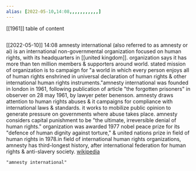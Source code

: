 ```yaml
---
alias: [2022-05-10,14:08,,,,,,,,,,,]
---
```

[[1961]]
table of content
```toc
```

[[2022-05-10]] 14:08
amnesty international (also referred to as amnesty or ai) is an international non-governmental organization focused on human rights, with its headquarters in [[united kingdom]]. organization says it has more than ten million members  & supporters around world. stated mission of organization is to campaign for "a world in which every person enjoys all of human rights enshrined in universal declaration of human rights  & other international human rights instruments."amnesty international was founded in london in 1961, following publication of article "the forgotten prisoners" in observer on 28 may 1961, by lawyer peter benenson. amnesty draws attention to human rights abuses  & it campaigns for compliance with international laws  & standards. it works to mobilize public opinion to generate pressure on governments where abuse takes place. amnesty considers capital punishment to be "the ultimate, irreversible denial of human rights." organization was awarded 1977 nobel peace prize for its "defence of human dignity against torture,"  & united nations prize in field of human rights in 1978.in field of international human rights organizations, amnesty has third-longest history, after international federation for human rights  & anti-slavery society.
[wikipedia](https://en.wikipedia.org/wiki/amnesty%20international)
```query
"amnesty international"
```